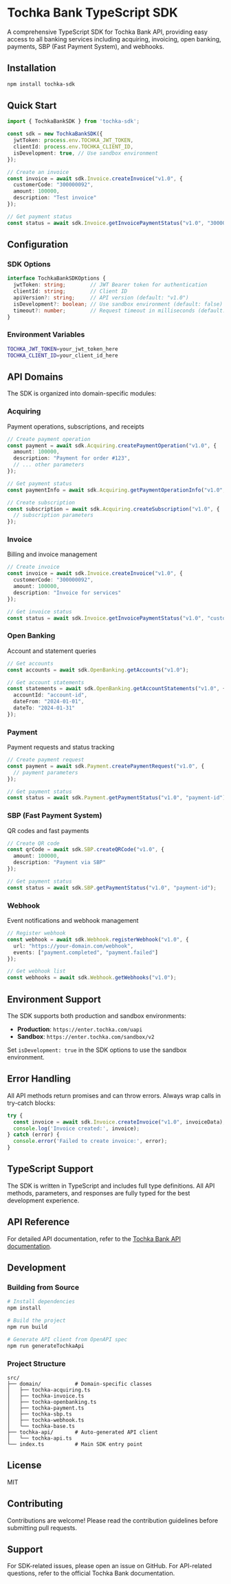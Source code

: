 # Tochka Bank TypeScript SDK

A comprehensive TypeScript SDK for Tochka Bank API, providing easy access to all banking services including acquiring, invoicing, open banking, payments, SBP (Fast Payment System), and webhooks.

## Installation

```bash
npm install tochka-sdk
```

## Quick Start

```typescript
import { TochkaBankSDK } from 'tochka-sdk';

const sdk = new TochkaBankSDK({
  jwtToken: process.env.TOCHKA_JWT_TOKEN,
  clientId: process.env.TOCHKA_CLIENT_ID,
  isDevelopment: true, // Use sandbox environment
});

// Create an invoice
const invoice = await sdk.Invoice.createInvoice("v1.0", {
  customerCode: "300000092",
  amount: 100000,
  description: "Test invoice"
});

// Get payment status
const status = await sdk.Invoice.getInvoicePaymentStatus("v1.0", "300000092", "invoice-123");
```

## Configuration

### SDK Options

```typescript
interface TochkaBankSDKOptions {
  jwtToken: string;        // JWT Bearer token for authentication
  clientId: string;        // Client ID
  apiVersion?: string;     // API version (default: "v1.0")
  isDevelopment?: boolean; // Use sandbox environment (default: false)
  timeout?: number;        // Request timeout in milliseconds (default: 30000)
}
```

### Environment Variables

```bash
TOCHKA_JWT_TOKEN=your_jwt_token_here
TOCHKA_CLIENT_ID=your_client_id_here
```

## API Domains

The SDK is organized into domain-specific modules:

### Acquiring
Payment operations, subscriptions, and receipts
```typescript
// Create payment operation
const payment = await sdk.Acquiring.createPaymentOperation("v1.0", {
  amount: 100000,
  description: "Payment for order #123",
  // ... other parameters
});

// Get payment status
const paymentInfo = await sdk.Acquiring.getPaymentOperationInfo("v1.0", "payment-id");

// Create subscription
const subscription = await sdk.Acquiring.createSubscription("v1.0", {
  // subscription parameters
});
```

### Invoice
Billing and invoice management
```typescript
// Create invoice
const invoice = await sdk.Invoice.createInvoice("v1.0", {
  customerCode: "300000092",
  amount: 100000,
  description: "Invoice for services"
});

// Get invoice status
const status = await sdk.Invoice.getInvoicePaymentStatus("v1.0", "customer-code", "invoice-id");
```

### Open Banking
Account and statement queries
```typescript
// Get accounts
const accounts = await sdk.OpenBanking.getAccounts("v1.0");

// Get account statements
const statements = await sdk.OpenBanking.getAccountStatements("v1.0", {
  accountId: "account-id",
  dateFrom: "2024-01-01",
  dateTo: "2024-01-31"
});
```

### Payment
Payment requests and status tracking
```typescript
// Create payment request
const payment = await sdk.Payment.createPaymentRequest("v1.0", {
  // payment parameters
});

// Get payment status
const status = await sdk.Payment.getPaymentStatus("v1.0", "payment-id");
```

### SBP (Fast Payment System)
QR codes and fast payments
```typescript
// Create QR code
const qrCode = await sdk.SBP.createQRCode("v1.0", {
  amount: 100000,
  description: "Payment via SBP"
});

// Get payment status
const status = await sdk.SBP.getPaymentStatus("v1.0", "payment-id");
```

### Webhook
Event notifications and webhook management
```typescript
// Register webhook
const webhook = await sdk.Webhook.registerWebhook("v1.0", {
  url: "https://your-domain.com/webhook",
  events: ["payment.completed", "payment.failed"]
});

// Get webhook list
const webhooks = await sdk.Webhook.getWebhooks("v1.0");
```

## Environment Support

The SDK supports both production and sandbox environments:

- **Production**: `https://enter.tochka.com/uapi`
- **Sandbox**: `https://enter.tochka.com/sandbox/v2`

Set `isDevelopment: true` in the SDK options to use the sandbox environment.

## Error Handling

All API methods return promises and can throw errors. Always wrap calls in try-catch blocks:

```typescript
try {
  const invoice = await sdk.Invoice.createInvoice("v1.0", invoiceData);
  console.log('Invoice created:', invoice);
} catch (error) {
  console.error('Failed to create invoice:', error);
}
```

## TypeScript Support

The SDK is written in TypeScript and includes full type definitions. All API methods, parameters, and responses are fully typed for the best development experience.

## API Reference

For detailed API documentation, refer to the [Tochka Bank API documentation](https://enter.tochka.com/doc/).

## Development

### Building from Source

```bash
# Install dependencies
npm install

# Build the project
npm run build

# Generate API client from OpenAPI spec
npm run generateTochkaApi
```

### Project Structure

```
src/
├── domain/           # Domain-specific classes
│   ├── tochka-acquiring.ts
│   ├── tochka-invoice.ts
│   ├── tochka-openbanking.ts
│   ├── tochka-payment.ts
│   ├── tochka-sbp.ts
│   ├── tochka-webhook.ts
│   └── tochka-base.ts
├── tochka-api/       # Auto-generated API client
│   └── tochka-api.ts
└── index.ts          # Main SDK entry point
```

## License

MIT

## Contributing

Contributions are welcome! Please read the contribution guidelines before submitting pull requests.

## Support

For SDK-related issues, please open an issue on GitHub.
For API-related questions, refer to the official Tochka Bank documentation.